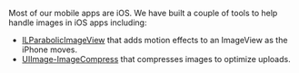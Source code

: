 Most of our mobile apps are iOS. We have built a couple of tools to help
handle images in iOS apps including:

* [ILParabolicImageView](https://github.com/IcaliaLabs/ILParabolicImageView)
that adds motion effects to an ImageView as the iPhone moves.
* [UIImage-ImageCompress](https://github.com/IcaliaLabs/UIImage-ImageCompress)
that compresses images to optimize uploads.
